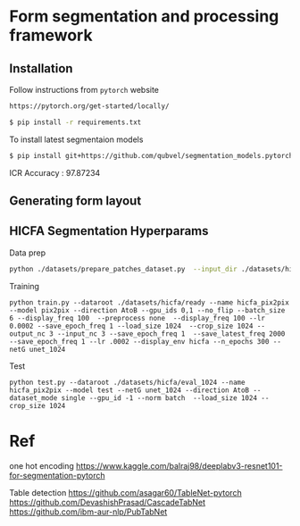 # Form segmentation and processing framework


## Installation 

Follow instructions from `pytorch` website

```sh
https://pytorch.org/get-started/locally/
```

```sh
$ pip install -r requirements.txt
```


To install latest segmentaion models


```sh
$ pip install git+https://github.com/qubvel/segmentation_models.pytorch
```


ICR Accuracy : 97.87234

## Generating form layout 

## HICFA Segmentation Hyperparams

Data prep

```sh
python ./datasets/prepare_patches_dataset.py  --input_dir ./datasets/hicfa --output_dir ./datasets/hicfa/ready
```

Training

```
python train.py --dataroot ./datasets/hicfa/ready --name hicfa_pix2pix --model pix2pix --direction AtoB --gpu_ids 0,1 --no_flip --batch_size 6 --display_freq 100  --preprocess none  --display_freq 100 --lr 0.0002 --save_epoch_freq 1 --load_size 1024  --crop_size 1024 --output_nc 3 --input_nc 3 --save_epoch_freq 1  --save_latest_freq 2000 --save_epoch_freq 1 --lr .0002 --display_env hicfa --n_epochs 300 --netG unet_1024 
```

Test 

```
python test.py --dataroot ./datasets/hicfa/eval_1024 --name hicfa_pix2pix --model test --netG unet_1024 --direction AtoB --dataset_mode single --gpu_id -1 --norm batch  --load_size 1024 --crop_size 1024
```

# Ref

one hot encoding
https://www.kaggle.com/balraj98/deeplabv3-resnet101-for-segmentation-pytorch

Table detection
https://github.com/asagar60/TableNet-pytorch
https://github.com/DevashishPrasad/CascadeTabNet
https://github.com/ibm-aur-nlp/PubTabNet